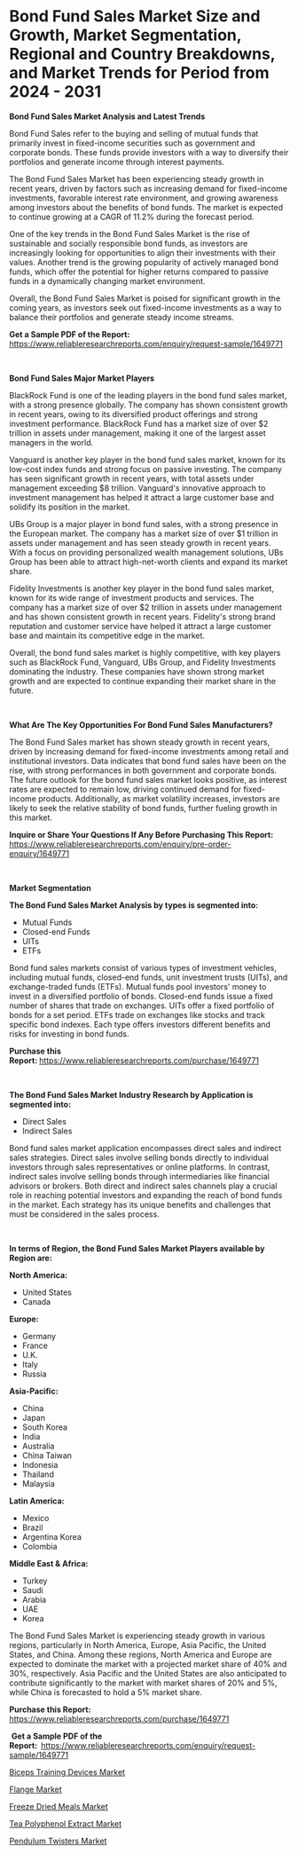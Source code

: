 <p><h1>Bond Fund Sales Market Size and Growth, Market Segmentation, Regional and Country Breakdowns, and Market Trends for Period from 2024 -  2031</h1></p><p><strong>Bond Fund Sales Market Analysis and Latest Trends</strong></p>
<p><p>Bond Fund Sales refer to the buying and selling of mutual funds that primarily invest in fixed-income securities such as government and corporate bonds. These funds provide investors with a way to diversify their portfolios and generate income through interest payments.</p><p>The Bond Fund Sales Market has been experiencing steady growth in recent years, driven by factors such as increasing demand for fixed-income investments, favorable interest rate environment, and growing awareness among investors about the benefits of bond funds. The market is expected to continue growing at a CAGR of 11.2% during the forecast period.</p><p>One of the key trends in the Bond Fund Sales Market is the rise of sustainable and socially responsible bond funds, as investors are increasingly looking for opportunities to align their investments with their values. Another trend is the growing popularity of actively managed bond funds, which offer the potential for higher returns compared to passive funds in a dynamically changing market environment.</p><p>Overall, the Bond Fund Sales Market is poised for significant growth in the coming years, as investors seek out fixed-income investments as a way to balance their portfolios and generate steady income streams.</p></p>
<p><strong>Get a Sample PDF of the Report:&nbsp;</strong> <a href="https://www.reliableresearchreports.com/enquiry/request-sample/1649771">https://www.reliableresearchreports.com/enquiry/request-sample/1649771</a></p>
<p>&nbsp;</p>
<p><strong>Bond Fund Sales Major Market Players</strong></p>
<p><p>BlackRock Fund is one of the leading players in the bond fund sales market, with a strong presence globally. The company has shown consistent growth in recent years, owing to its diversified product offerings and strong investment performance. BlackRock Fund has a market size of over $2 trillion in assets under management, making it one of the largest asset managers in the world.</p><p>Vanguard is another key player in the bond fund sales market, known for its low-cost index funds and strong focus on passive investing. The company has seen significant growth in recent years, with total assets under management exceeding $8 trillion. Vanguard's innovative approach to investment management has helped it attract a large customer base and solidify its position in the market.</p><p>UBs Group is a major player in bond fund sales, with a strong presence in the European market. The company has a market size of over $1 trillion in assets under management and has seen steady growth in recent years. With a focus on providing personalized wealth management solutions, UBs Group has been able to attract high-net-worth clients and expand its market share.</p><p>Fidelity Investments is another key player in the bond fund sales market, known for its wide range of investment products and services. The company has a market size of over $2 trillion in assets under management and has shown consistent growth in recent years. Fidelity's strong brand reputation and customer service have helped it attract a large customer base and maintain its competitive edge in the market.</p><p>Overall, the bond fund sales market is highly competitive, with key players such as BlackRock Fund, Vanguard, UBs Group, and Fidelity Investments dominating the industry. These companies have shown strong market growth and are expected to continue expanding their market share in the future.</p></p>
<p>&nbsp;</p>
<p><strong>What Are The Key Opportunities For Bond Fund Sales Manufacturers?</strong></p>
<p><p>The Bond Fund Sales market has shown steady growth in recent years, driven by increasing demand for fixed-income investments among retail and institutional investors. Data indicates that bond fund sales have been on the rise, with strong performances in both government and corporate bonds. The future outlook for the bond fund sales market looks positive, as interest rates are expected to remain low, driving continued demand for fixed-income products. Additionally, as market volatility increases, investors are likely to seek the relative stability of bond funds, further fueling growth in this market.</p></p>
<p><strong>Inquire or Share Your Questions If Any Before Purchasing This Report:</strong> <a href="https://www.reliableresearchreports.com/enquiry/pre-order-enquiry/1649771">https://www.reliableresearchreports.com/enquiry/pre-order-enquiry/1649771</a></p>
<p>&nbsp;</p>
<p><strong>Market Segmentation</strong></p>
<p><strong>The Bond Fund Sales Market Analysis by types is segmented into:</strong></p>
<p><ul><li>Mutual Funds</li><li>Closed-end Funds</li><li>UITs</li><li>ETFs</li></ul></p>
<p><p>Bond fund sales markets consist of various types of investment vehicles, including mutual funds, closed-end funds, unit investment trusts (UITs), and exchange-traded funds (ETFs). Mutual funds pool investors' money to invest in a diversified portfolio of bonds. Closed-end funds issue a fixed number of shares that trade on exchanges. UITs offer a fixed portfolio of bonds for a set period. ETFs trade on exchanges like stocks and track specific bond indexes. Each type offers investors different benefits and risks for investing in bond funds.</p></p>
<p><strong>Purchase this Report:&nbsp;</strong><a href="https://www.reliableresearchreports.com/purchase/1649771">https://www.reliableresearchreports.com/purchase/1649771</a></p>
<p>&nbsp;</p>
<p><strong>The Bond Fund Sales Market Industry Research by Application is segmented into:</strong></p>
<p><ul><li>Direct Sales</li><li>Indirect Sales</li></ul></p>
<p><p>Bond fund sales market application encompasses direct sales and indirect sales strategies. Direct sales involve selling bonds directly to individual investors through sales representatives or online platforms. In contrast, indirect sales involve selling bonds through intermediaries like financial advisors or brokers. Both direct and indirect sales channels play a crucial role in reaching potential investors and expanding the reach of bond funds in the market. Each strategy has its unique benefits and challenges that must be considered in the sales process.</p></p>
<p>&nbsp;</p>
<p><strong>In terms of Region, the Bond Fund Sales Market Players available by Region are:</strong></p>
<p>
    <p> <strong> North America: </strong>
        <ul>
            <li>United States</li>
            <li>Canada</li>
        </ul>
        </p> 
    <p> <strong> Europe: </strong>
        <ul>
            <li>Germany</li>
            <li>France</li>
            <li>U.K.</li>
            <li>Italy</li>
            <li>Russia</li>
        </ul>
        </p> 
    <p> <strong> Asia-Pacific: </strong>
        <ul>
            <li>China</li>
            <li>Japan</li>
            <li>South Korea</li>
            <li>India</li>
            <li>Australia</li>
            <li>China Taiwan</li>
            <li>Indonesia</li>
            <li>Thailand</li>
            <li>Malaysia</li>
        </ul>
        </p> 
    <p> <strong> Latin America: </strong>
        <ul>
            <li>Mexico</li>
            <li>Brazil</li>
            <li>Argentina Korea</li>
            <li>Colombia</li>
        </ul>
        </p> 
    <p> <strong> Middle East & Africa: </strong>
        <ul>
            <li>Turkey</li>
            <li>Saudi</li>
            <li>Arabia</li>
            <li>UAE</li>
            <li>Korea</li>
        </ul>
    </p>
    </p>
<p><p>The Bond Fund Sales Market is experiencing steady growth in various regions, particularly in North America, Europe, Asia Pacific, the United States, and China. Among these regions, North America and Europe are expected to dominate the market with a projected market share of 40% and 30%, respectively. Asia Pacific and the United States are also anticipated to contribute significantly to the market with market shares of 20% and 5%, while China is forecasted to hold a 5% market share.</p></p>
<p><strong>Purchase this Report: </strong><a href="https://www.reliableresearchreports.com/purchase/1649771">https://www.reliableresearchreports.com/purchase/1649771</a></p>
<p>&nbsp;<strong>Get a Sample PDF of the Report:&nbsp;&nbsp;</strong><a href="https://www.reliableresearchreports.com/enquiry/request-sample/1649771">https://www.reliableresearchreports.com/enquiry/request-sample/1649771</a></p>
<p><strong></strong></p>
<p><p><a href="https://github.com/julyju69/Market-Research-Report-List-2/blob/main/biceps-training-devices-market.md">Biceps Training Devices Market</a></p><p><a href="https://issuu.com/reportprime-2/docs/flange-market-size-2030.pptx">Flange Market</a></p><p><a href="https://issuu.com/reportprime-2/docs/freeze-dried-meals-market-size-2030.pptx">Freeze Dried Meals Market</a></p><p><a href="https://github.com/RichRobinson5/Market-Research-Report-List-3/blob/main/tea-polyphenol-extract-market.md">Tea Polyphenol Extract Market</a></p><p><a href="https://github.com/gdfhhhj/Market-Research-Report-List-3/blob/main/pendulum-twisters-market.md">Pendulum Twisters Market</a></p></p>